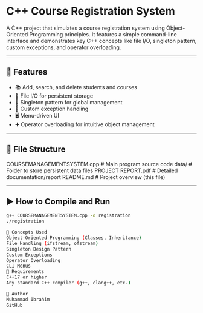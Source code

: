 # C++ Course Registration System

A C++ project that simulates a course registration system using Object-Oriented Programming principles. It features a simple command-line interface and demonstrates key C++ concepts like file I/O, singleton pattern, custom exceptions, and operator overloading.

---

## 🔧 Features

- 📚 Add, search, and delete students and courses
- 💾 File I/O for persistent storage
- 🧩 Singleton pattern for global management
- 🚫 Custom exception handling
- 🖥️ Menu-driven UI
- ➕ Operator overloading for intuitive object management

---

## 📁 File Structure
 COURSEMANAGEMENTSYSTEM.cpp # Main program source code
 data/ # Folder to store persistent data files
 PROJECT REPORT.pdf # Detailed documentation/report
 README.md # Project overview (this file)
 
---

## ▶️ How to Compile and Run

```bash
g++ COURSEMANAGEMENTSYSTEM.cpp -o registration
./registration

🧠 Concepts Used
Object-Oriented Programming (Classes, Inheritance)
File Handling (ifstream, ofstream)
Singleton Design Pattern
Custom Exceptions
Operator Overloading
CLI Menus
📝 Requirements
C++17 or higher
Any standard C++ compiler (g++, clang++, etc.)

👤 Author
Muhammad Ibrahim
GitHub


